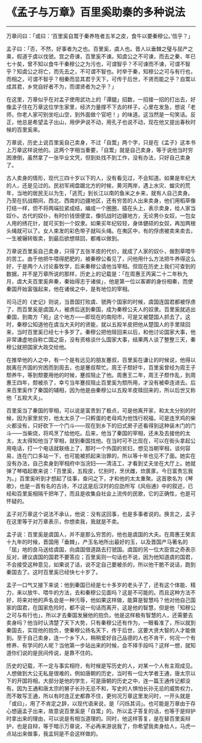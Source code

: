 # 《孟子与万章》百里奚助秦的多种说法

------

万章问曰：「或曰：‘百里奚自鬻于秦养牲者五羊之皮，食牛以要秦穆公。’信乎？」

孟子曰：「否，不然，好事者为之也。百里奚，虞人也。晋人以垂棘之璧与屈产之乘，假道于虞以伐虢。宫之奇谏，百里奚不谏。知虞公之不可谏，而去之秦，年已七十矣，曾不知以食牛干秦穆公之为污也，可谓智乎？不可谏而不谏，可谓不智乎？知虞公之将亡，而先去之，不可谓不智也。时举于秦，知穆公之可与有行也，而相之，可谓不智乎？相秦而显其君于天下，可传于后世，不贤而能之乎？自鬻以成其君，乡党自好者不为，而谓贤者为之乎？」

在这里，万章似乎在对孟子使用武功上的「谭腿」招数，一招接一招的打出去，好像孟子住在万章这位学生家里，经济力量撑不下去的样子，心里在发急，想说「老师，你老人家可别坐吃山空，到外面做个官吧！」的味道。这当然是一句笑话。反正，他总是希望孟子出山，用伊尹说不动，用孔子也说不动，现在他又提出春秋时候的百里奚来。

万章说，历史上说百里奚自己卖身，不过「自鬻」两个字，只是在《孟子》这本书上万章这样说他的。这两个字相当重要，「自鬻」就是自己卖身，等于说他当时穷困潦倒，虽然拿了一张毕业文凭，但到处找不到工作，没有办法，只好自己卖身了。

古人卖身的情形，现代三四十岁以下的人，没有看见过，不会知道。如果是年纪大的人，还是见过的。民初军阀盘踞北方的时候，黄河两岸，遇上水灾、蝗灾的荒年，当地的居民无以为生，「逃荒」到长江以南的鱼米之乡来，就有人自己卖身。乃至在抗战期间，西北、西南的边疆地区，还有穷苦的人出来卖身，他们用稻草像打结一样，但不将两端拉紧成结，编成一个圈圈，插在头上，表示卖身，给人家当奴仆。古代的奴仆，有时价钱很便宜，像抗战时边疆地方，无论男仆女奴，一包女人用的绣花针，就可买到一个奴隶。如果买年纪较轻，身体健硕的女奴，再加两根头绳就可以了。女人束发的彩色带子就叫头绳。在夷区中，有的俘虏被卖来卖去，一生被辗转贩卖，到最后欲想赎回，都难以做到。

万章说百里奚自己卖身，只得了五张羊皮的代价，就成了人家的奴仆，做割草喂牛的苦工。由于他把牛喂得肥肥的，被秦穆公看见了，问他用什么方法把牛养得这么好，于是两个人讨论畜牧学，后来秦穆公请他当宰相。但现在历史上我们可查到的数据，并不是万章所说的那样，历史上的记载是：「在周惠王丙寅二十二年秋九月，虞大夫百里奚奔秦，秦始得志于诸侯」，他是第一位以客卿的身份相秦，而使秦国开始富强起来，他在诸侯之中，是有地位的宰相。

司马迁的《史记》则说，当晋国打败虞、虢两个国家的时候，虞国连国君都被俘虏了，而百里奚是虞国人，被虏后送到秦国，成为秦穆公夫人的奴隶。百里奚就逃出秦国，到南方「宛」这个地方——即现在的南阳市，可是又被楚国人抓去了。这时，秦穆公知道他在虞当大夫时的贤能，就以五羖羊皮把他从楚国人的手里赎回来，当时百里奚已经七十多岁了。秦穆公把他赎回来以后，和他讨论国家大事，他非常谦虚地自称亡国之臣，没有资格谈什么国家大事，结果两人谈了整整三天，秦穆公就把国家大政交给他。

在推举他的人之中，有一个是有远见的朋友蹇叔，百里奚在谦让的时候说，他得以脱离在齐国的穷困而到周去，也是蹇叔帮忙。周王子颓好牛，百里奚曾经为周王子颓养牛，等到颓要用他的时候，蹇叔阻止了他。周惠王二年，周王子颓作乱，到周惠王四年，颓被杀了，幸亏当年蹇叔阻止百里奚为颓所用，才没有被牵连进去。后来百里奚作了秦国的辅相，因为他是由秦穆公以五羖羊皮赎回来的，所以后世又称他「五羖大夫」。

百里奚当了秦国的宰相，可以说是富贵到了极点，可是他离开家，和太太分别的时候，因为家里贫穷，他太太杀了一只孵蛋的老母鸡为他饯行祝福，可是连烹鸡的柴火都没有，只好砍下一个门斗——现在到乡下的旧式房子还看得到这种装木门的门斗——当柴烧，将鸡烹了给他吃。后来，他当了秦国的宰相，还未及去接他的太太，太太得知他当了宰相，就到秦国找他。在当时可不比现在，可以在街头拿起公用电话，打一个电话就联络上了，那时一个外国的贫妇，想见当朝宰相，谈何容易，连在门口多站一下，也可能被抓起来治罪的，所以等十年也见不了面。她实在没有办法，自己卖身到宰相府中当浣妇——清洁工，才看到丈夫坐在大厅上。她就弹了琴唱起歌来说：「百里奚，五羖皮，忆别时，烹伏雌，炊扊扅。今日富贵忘我为。」百里奚听到才想起了往事，查问之下，才和他的太太重聚。这首歌名为《琴歌》，也是一首有名的古诗，不过这是后汉时的应劭所写《风俗通》中的叙述，已经和百里奚相隔千把年了，而且是收集自社会上流传的民歌，它的正确性，也是可怀疑的。

孟子对万章这个说法不承认，他说：没有这回事，也是多事者说的。换言之，孟子在这里等于对万章表示，你想卖我，我就是不卖。

孟子说：百里奚是虞国人，并不是那么穷苦的，他也是虞国的大夫。在周惠王癸亥十九年的时候，晋国用「垂棘」，产玉名地所出最好的玉，以及晋国产马著名的「屈」地的良马送给虞国，向虞国借道路去打虢国。虞国的另一位大臣宫之奇表示反对，建议虞国的国君不要答应；百里奚则一句话也不说，因为他知道虞的国君，不会接受这种意见，如果说了话，说不定自己要被杀的，所以他干脆不说话，跑到秦国去了。这时百里奚已经快七十岁了。

孟子一口气又接下来说：他到秦国已经是七十多岁的老头子了，还有这个体能、精力，来以放牛、喂牛的方法，去和秦穆公见面吗？这是不可能的。而且这种方法不好，将来对他的声名会是一种污辱，他如果这样做，能算是智慧吗？他对他自己国家的国君，在国家危险时，都不说一句话而离开，这是他的智慧，但是他「知穆公之可与有行也」，所以才去秦国发展他的抱负。他是这样极有智慧的人，还需要去卖身吗？他当时认清楚了天下大势，只有秦穆公还有作为，一眼看准了，所以就到秦国去，实现他的抱负，使秦穆公扬名天下，传于后世，这要大贤大智的人才能做到。至于自己卖身，连一个乡下人，稍稍爱好自己品德的人也不肯干，何况一个有修养、有学问的人呢？当他第一步站出来的时候，会不择手段吗？这样一想，就知道你们说的是民间传说，是靠不住的。

历史的记载，不一定与事实相符，有时候是写历史的人，对某一个人有主观成见。人想做到大公无私是很难的，例如唐朝的历史，当时有一位大学者王通，唐太宗以下的开国将相，大部分是他的学生，可是唐朝的历史之中，连一篇王通传记都没有。因为王通和唐太宗的舅子长孙无忌不和，写史的人惧怕长孙无忌的威势权力，而不敢写王通，所以有时连正史都靠不住，更何况万章这里发问时，一开头就是「或曰」，用了不肯定之辞，以现代语来说，是「闪烁其词」。也可能是万章由于存心想逼孟子出来，故意说百里奚是「自鬻」的。所以孟子答复的话，也等于是辩护时拿出来的理由，可以说是有相当道理的。同时，他这样答复，是在替百里奚辩护，也是自辩，等于暗示万章说，不必再来游说我了，你希望我卖身给人，马虎一点站出来做事，我孟轲是不会这样做的。

